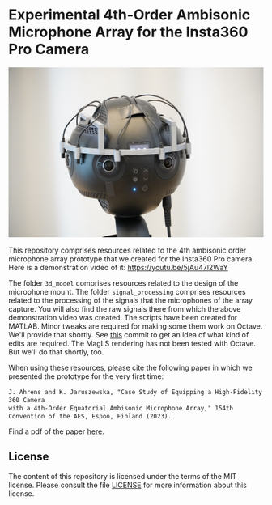 # Experimental 4th-Order Ambisonic Microphone Array for the Insta360 Pro Camera

![prototype](pics/prototype.jpg "prototype")

This repository comprises resources related to the 4th ambisonic order microphone array prototype that we created for the Insta360 Pro camera. Here is a demonstration video of it: https://youtu.be/5jAu47l2WaY

The folder `3d_model` comprises resources related to the design of the microphone mount. The folder `signal_processing` comprises resources related to the processing of the signals that the microphones of the array capture. You will also find the raw signals there from which the above demonstration video was created.  The scripts have been created for MATLAB. Minor tweaks are required for making some them work on Octave. We'll provide that shortly. See [this](https://github.com/AppliedAcousticsChalmers/ambisonic-encoding/commit/76088d25df88498b9505526ae59e62d48b10267b) commit to get an idea of what kind of edits are required. The MagLS rendering has not been tested with Octave. But we'll do that shortly, too.

When using these resources, please cite the following paper in which we presented the prototype for the very first time:

    J. Ahrens and K. Jaruszewska, "Case Study of Equipping a High-Fidelity 360 Camera 
    with a 4th-Order Equatorial Ambisonic Microphone Array," 154th Convention of the AES, Espoo, Finland (2023). 
    
Find a pdf of the paper [here](https://research.chalmers.se/publication/535721/file/535721_Fulltext.pdf).

## License
The content of this repository is licensed under the terms of the MIT license. Please consult the file [LICENSE](LICENSE) for more information about this license.